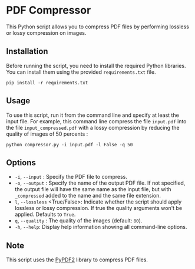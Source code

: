 # PDF Compressor

This Python script allows you to compress PDF files by performing lossless or lossy compression on images.

## Installation

Before running the script, you need to install the required Python libraries. You can install them using the provided `requirements.txt` file.

```
pip install -r requirements.txt
```

## Usage

To use this script, run it from the command line and specify at least the input file. For example, this command line compress the file `input.pdf` into the file `input_compressed.pdf` with a lossy compression by reducing the quality of images of 50 percents :

```
python compressor.py -i input.pdf -l False -q 50 
```


## Options

   - `-i`, `--input` <file>: Specify the PDF file to compress.
   - `-o`, `--output` <file>: Specify the name of the output PDF file. If not specified, the output file will have the same name as the input file, but with `_compressed` added to the name and the same file extension.
   - `l`, `--lossless` <True/False>: Indicate whether the script should apply lossless or lossy compression. If true the quality arguments won't be applied. Defaults to `True`.
   - `q`, `--quality` <percent>: The quality of the images (default: `80`).
   - `-h`, `--help`: Display help information showing all command-line options.

## Note

This script uses the [PyPDF2](https://pypdf.readthedocs.io/en/stable/user/file-size.html) library to compress PDF files.